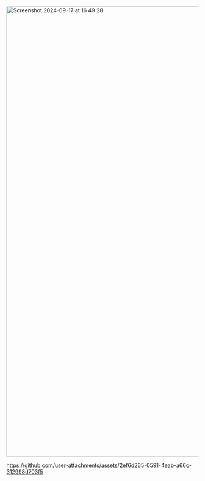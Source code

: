 
<img width="1182" alt="Screenshot 2024-09-17 at 16 49 28" src="https://github.com/user-attachments/assets/40ded6cc-df85-4cd9-a487-6a8478478037">

https://github.com/user-attachments/assets/2ef6d265-0591-4eab-a66c-312998d703f5

